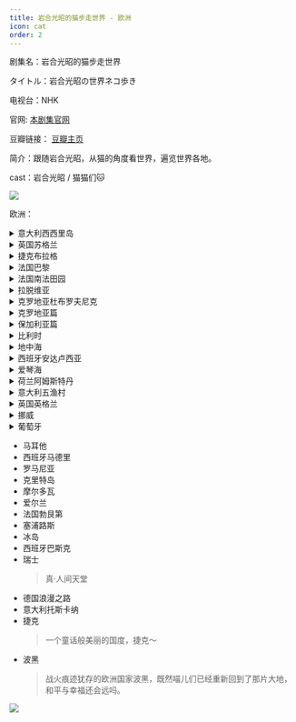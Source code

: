 ```yaml
---
title: 岩合光昭的猫步走世界 - 欧洲
icon: cat
order: 2
---
```


剧集名：岩合光昭的猫步走世界

タイトル：岩合光昭の世界ネコ歩き

电视台：NHK

官网: [本剧集官网](https://www.nhk.jp/p/nekoaruki/ts/6VPMR3P1WX/)

豆瓣链接： [豆瓣主页](https://movie.douban.com/subject/24752466/)


简介：跟随岩合光昭，从猫的角度看世界，遍览世界各地。

cast：岩合光昭 / 猫猫们:cat:

![](https://listpic.tsgsanjiao.com/maobu/mb34.jpg)

欧洲：

<details>
  <summary>意大利西西里岛</summary>
    
旁白：相武纱季

简介：西西里岛，电影《教父》的故事舞台，岩合先生已是第四次造访此地。这次来是为了看望之前宠爱过的喵星人、相当于人类80高龄的多梅尼科。在海边，清晨的喵咪食堂隆重开张.....

![](https://listpic.tsgsanjiao.com/maobu/mb30.jpg)
</details>

<details>
  <summary>英国苏格兰</summary>
    
旁白：塚本高史

简介：天气多变一日如四季的苏格兰 突降大雨里一群黑小喵避雨修行 古老城堡里 岩合光昭正和城主大王亲密接触 还有马术学校的教练喵 玫瑰花园中忽隐忽现的黑白喵 优雅的苏格兰喵肯定英式范儿妥妥哒 ​​​

![](https://listpic.tsgsanjiao.com/maobu/mb21.jpg)
</details>

<details>
  <summary>捷克布拉格</summary>
    
旁白：塚本高史

简介：布拉格黄昏的广场，红瓦蓝天和教堂，花池里徜徉三色猫，那画面太美我不敢看。万物萧瑟的冬日和喵们在布拉格广场散个步吧！

![](https://listpic.tsgsanjiao.com/maobu/mb15.jpg)
</details>

<details>
  <summary>法国巴黎</summary>
    
旁白：相武纱季

简介：文艺之都巴黎寻猫之旅 20区美景名胜尽收眼底 当然也少不了跟踪狂怪蜀黍的贴心解说 文艺猫如是说 卖萌也是一种艺术的喵【各种高萌预警 请务必克制傻笑以及舔屏冲动

![](https://listpic.tsgsanjiao.com/maobu/mb20.jpg)
</details>

<details>
  <summary>法国南法田园</summary>
    
旁白：冢本高史

简介：本集岩合光昭先生将跟随猫咪的脚步巡游南法普罗旺斯的村村镇镇。普罗旺斯的人们几乎家家养猫，在闲适的田园氛围中 岩合光昭先生开始对散步的喵星人跟踪拍摄。

![](https://listpic.tsgsanjiao.com/maobu/mb29.jpg)
</details>

<details>
  <summary>拉脱维亚</summary>
    
简介：北欧神秘国度拉脱维亚，传说中美女如云的铠甲之国必定美喵如云，客官你真不看一看么 ​​​

![](https://listpic.tsgsanjiao.com/maobu/mb10.jpg)
</details>

<details>
  <summary>克罗地亚杜布罗夫尼克</summary>

旁白：麻生久美子

简介：世界遗产杜布罗夫尼克古城，岩合光昭先生被在小舟与石板路上跳跃穿梭的喵星人引领着走进老城区。岩合光昭先生说，“在蓝天下成长的猫咪，气量也比天大。”

![](https://listpic.tsgsanjiao.com/maobu/mb31.jpg)
</details>

<details>
  <summary>克罗地亚篇</summary>

旁白: 相武纱季

简介：欧洲后花园 克罗地亚，瀑布和美喵的搭配，夕阳下石板路上眺望亚得里亚海的她，大自然和古代欧洲风格的完美相遇，让我们跟着大叔的镜头感受一个你想象不到的克罗地亚

![](https://listpic.tsgsanjiao.com/maobu/mb12.jpg)
</details>

<details>
  <summary>保加利亚篇</summary>

旁白: 相武纱季

简介：在保加利亚有数千年历史的老街普罗拉弗蒂夫,岩合光昭先生与一只阔步走在石板路上的圆滚滚的肥喵相爱了...不！相遇了…深受土产店老板及附近居民宠爱的肥肥会带给我们怎样的治愈呢

![](https://listpic.tsgsanjiao.com/maobu/mb32.jpg)
</details>

<details>
  <summary>比利时</summary>

旁白：塚本高史

简介：在世界遗产之城布鲁日 独占街道的喵 爱看船的喵 帮主人看车的喵 修道院里的喵 更有初次育儿的喵麻麻

![](https://listpic.tsgsanjiao.com/maobu/mb22.jpg)
</details>

<details>
  <summary>地中海</summary>

旁白：冢本高史、相武纱季、平冈佑太

简介：NHK系列纪录片猫步走世界， 日本知名生态摄影师岩合光昭监制，从猫的角度看世界，遍览地中海风情。

![](https://listpic.tsgsanjiao.com/maobu/mb46.jpg)
</details>

<details>
  <summary>西班牙安达卢西亚</summary>

旁白：麻生久美子

简介：在西班牙安达卢西亚州内华达山脉附近的一个小山村中，岩合光昭先生对一只喵进行一整日密着拍摄！喵星人和汪星人微妙的对立关系更是不可错过哦

![](https://listpic.tsgsanjiao.com/maobu/mb36.jpg)
</details>

<details>
  <summary>爱琴海</summary>

旁白：相武纱季

简介：碧蓝爱琴海上的伊兹拉岛，喵星人整齐的排在码头迎接新的早晨，渔船一归岸喵们便围上前行礼？米科诺斯岛的名物鹈鹕也会登场哦！汪星人、鸟星人和喵星人同桌的晨间食堂也开张？

![](https://listpic.tsgsanjiao.com/maobu/mb39.jpg)
</details>

<details>
  <summary>荷兰阿姆斯特丹</summary>

旁白：相武纱季

简介：运河之都荷兰阿姆斯特丹，这是一座可以让猫咪悠然漫步的城市。各种乱串门的家猫还有运河之畔住在童话王国大风车里的喵们，话说北欧的喵为嘛都是颜值爆表！？～

![](https://listpic.tsgsanjiao.com/maobu/mb8.jpg)
</details>

<details>
  <summary>意大利五渔村</summary>

简介：地中海边五个滨海村镇合称为五渔村，这里不仅仅是意大利有名的观光地还是喵儿们的天堂，岩合大叔邂逅的猫老大和蒂塔两兄弟就生活在这里。一只满脸狰狞到处流浪是村里公认的扛把子，另一只生活在冰激凌店圆润会卖萌被村民爱称王子。王子会为老大留一碟猫粮，然后温油的看着他吃光。emmmm编不下去了你们自己看吧…

</details>

<details>
  <summary>英国英格兰</summary>

旁白：相武纱季

简介：腐国美喵果然名不虚传，一对孟加拉CP闪瞎你的眼睛，还有第一次捕捉到的喵主子捕猎吃鸟全过程

![](https://listpic.tsgsanjiao.com/maobu/mb6.jpg)
</details>

<details>
  <summary>挪威</summary>

旁白：相武纱季

简介：生活在挪威北部、北极圈内的喵们是个什么模样？岩合光昭带您一探究竟！在森林里和松鼠捉迷藏，在蒲公英花田里奔跑，在牧场大冒险，挪威喵都是自由的精灵

![](https://listpic.tsgsanjiao.com/maobu/mb24.jpg)
</details>

<details>
  <summary>葡萄牙</summary>

旁白：冢本高史

简介：在大洋彼岸辽阔的葡萄园中喵妈妈哺育着一窝窝的小萌喵，在安闲的旧市街上帅喵小白还在对美喵小虎死缠烂打。跟着猫步游世界，新篇里又有什么样的萌物在等着你呢？

![](https://listpic.tsgsanjiao.com/maobu/mb44.jpg)
</details>

- 马耳他
- 西班牙马德里
- 罗马尼亚
- 克里特岛
- 摩尔多瓦
- 爱尔兰
- 法国勃艮第
- 塞浦路斯
- 冰岛
- 西班牙巴斯克
- 瑞士
  > 真·人间天堂 ​​​
- 德国浪漫之路
- 意大利托斯卡纳
- 捷克
  > 一个童话般美丽的国度，捷克～
- 波黑
  > 战火痕迹犹存的欧洲国家波黑，既然喵儿们已经重新回到了那片大地，和平与幸福还会远吗。

![](https://listpic.tsgsanjiao.com/maobu/mb1.jpg)